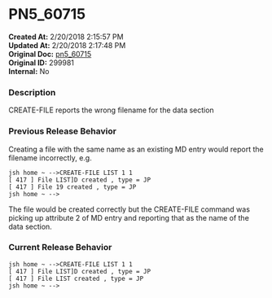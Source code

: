 # PN5_60715

**Created At:** 2/20/2018 2:15:57 PM  
**Updated At:** 2/20/2018 2:17:48 PM  
**Original Doc:** [pn5_60715](https://docs.jbase.com/release-notes/pn5_60715)  
**Original ID:** 299981  
**Internal:** No  


### Description

CREATE-FILE reports the wrong filename for the data section



### Previous Release Behavior

Creating a file with the same name as an existing MD entry would report the filename incorrectly, e.g.

```
jsh home ~ -->CREATE-FILE LIST 1 1
[ 417 ] File LIST]D created , type = JP
[ 417 ] File 19 created , type = JP
jsh home ~ -->
```

The file would be created correctly but the CREATE-FILE command was picking up attribute 2 of MD entry and reporting that as the name of the data section.



### Current Release Behavior

```
jsh home ~ -->CREATE-FILE LIST 1 1
[ 417 ] File LIST]D created , type = JP
[ 417 ] File LIST created , type = JP
jsh home ~ -->
```
